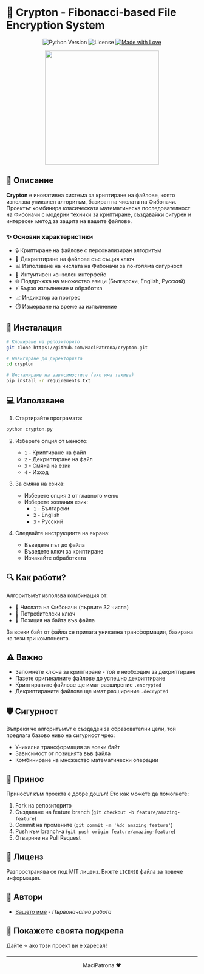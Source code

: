 # 🔐 Crypton - Fibonacci-based File Encryption System

<div align="center">
  
![Python Version](https://img.shields.io/badge/python-3.6+-blue.svg)
![License](https://img.shields.io/badge/license-MIT-green.svg)
[![Made with Love](https://img.shields.io/badge/Made%20with-❤-red.svg)](https://github.com/yourusername/crypton)

</div>

<p align="center">
  <img src="https://user-images.githubusercontent.com/74038190/212257472-08e52665-c503-4bd9-aa20-f5a4dae769b5.gif" width="300">
</p>

## 📝 Описание

**Crypton** е иновативна система за криптиране на файлове, която използва уникален алгоритъм, базиран на числата на Фибоначи. Проектът комбинира класическата математическа последователност на Фибоначи с модерни техники за криптиране, създавайки сигурен и интересен метод за защита на вашите файлове.

### ✨ Основни характеристики

- 🔒 Криптиране на файлове с персонализиран алгоритъм
- 🔑 Декриптиране на файлове със същия ключ
- 📊 Използване на числата на Фибоначи за по-голяма сигурност
- 🎯 Интуитивен конзолен интерфейс
- 🌐 Поддръжка на множество езици (Български, English, Русский)
- ⚡ Бързо изпълнение и обработка
- 📈 Индикатор за прогрес
- ⏱️ Измерване на време за изпълнение

## 🚀 Инсталация

```bash
# Клониране на репозиторито
git clone https://github.com/MaciPatrona/crypton.git

# Навигиране до директорията
cd crypton

# Инсталиране на зависимостите (ако има такива)
pip install -r requirements.txt
```

## 💻 Използване

1. Стартирайте програмата:
```bash
python crypton.py
```

2. Изберете опция от менюто:
   - `1` - Криптиране на файл
   - `2` - Декриптиране на файл
   - `3` - Смяна на език
   - `4` - Изход

3. За смяна на езика:
   - Изберете опция `3` от главното меню
   - Изберете желания език:
     * `1` - Български
     * `2` - English
     * `3` - Русский

4. Следвайте инструкциите на екрана:
   - Въведете път до файла
   - Въведете ключ за криптиране
   - Изчакайте обработката

## 🔍 Как работи?

Алгоритъмът използва комбинация от:
- 🔢 Числата на Фибоначи (първите 32 числа)
- 🔑 Потребителски ключ
- 📍 Позиция на байта във файла

За всеки байт от файла се прилага уникална трансформация, базирана на тези три компонента.

## ⚠️ Важно

- Запомнете ключа за криптиране - той е необходим за декриптиране
- Пазете оригиналните файлове до успешно декриптиране
- Криптираните файлове ще имат разширение `.encrypted`
- Декриптираните файлове ще имат разширение `.decrypted`

## 🛡️ Сигурност

Въпреки че алгоритъмът е създаден за образователни цели, той предлага базово ниво на сигурност чрез:
- Уникална трансформация за всеки байт
- Зависимост от позицията във файла
- Комбиниране на множество математически операции

## 🤝 Принос

Приносът към проекта е добре дошъл! Ето как можете да помогнете:
1. Fork на репозиторито
2. Създаване на feature branch (`git checkout -b feature/amazing-feature`)
3. Commit на промените (`git commit -m 'Add amazing feature'`)
4. Push към branch-а (`git push origin feature/amazing-feature`)
5. Отваряне на Pull Request

## 📄 Лиценз

Разпространява се под MIT лиценз. Вижте `LICENSE` файла за повече информация.

## 👥 Автори

- [Вашето име](https://github.com/MaciPatrona) - *Първоначална работа*

## 🌟 Покажете своята подкрепа

Дайте ⭐️ ако този проект ви е харесал!

---

<div align="center">
 MaciPatrona ❤️ 
</div> 
